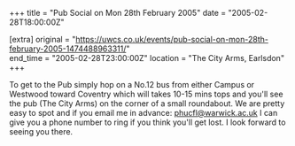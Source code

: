 +++
title = "Pub Social on Mon 28th February 2005"
date = "2005-02-28T18:00:00Z"

[extra]
original = "https://uwcs.co.uk/events/pub-social-on-mon-28th-february-2005-1474488963311/"    
end_time = "2005-02-28T23:00:00Z"
location = "The City Arms, Earlsdon"
+++

To get to the Pub simply hop on a No.12 bus from either Campus or Westwood toward Coventry which will takes 10-15 mins tops and you'll see the pub (The City Arms) on the corner of a small roundabout. We are pretty easy to spot and if you email me in advance: phucfl@warwick.ac.uk I can give you a phone number to ring if you think you'll get lost. I look forward to seeing you there.

